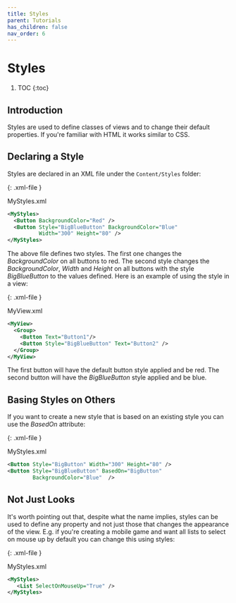 ```yaml
---
title: Styles
parent: Tutorials
has_children: false
nav_order: 6
---
```

# Styles

1. TOC
{:toc}

## Introduction

Styles are used to define classes of views and to change their default properties. If you're familiar with HTML it works similar to CSS. 



## Declaring a Style

Styles are declared in an XML file under the `Content/Styles`  folder: 

{: .xml-file }

MyStyles.xml

```xml
<MyStyles>
  <Button BackgroundColor="Red" /> 
  <Button Style="BigBlueButton" BackgroundColor="Blue" 
          Width="300" Height="80" /> 
</MyStyles>
```

The above file defines two styles. The first one changes the *BackgroundColor* on all buttons to red. The second style changes the *BackgroundColor*, *Width* and *Height* on all buttons with the style *BigBlueButton* to the values defined. Here is an example of using the style in a view:

{: .xml-file }

MyView.xml

```xml
<MyView>
  <Group>
    <Button Text="Button1"/> 
    <Button Style="BigBlueButton" Text="Button2" /> 
  </Group>
</MyView>
```

The first button will have the default button style applied and be red. The second button will have the *BigBlueButton* style applied and be blue. 



## Basing Styles on Others

If you want to create a new style that is based on an existing style you can use the *BasedOn* attribute:

{: .xml-file }

MyStyles.xml

```xml
<Button Style="BigButton" Width="300" Height="80" /> 
<Button Style="BigBlueButton" BasedOn="BigButton" 
        BackgroundColor="Blue"  /> 
```



## Not Just Looks

It's worth pointing out that, despite what the name implies, styles can be used to define any property and not just those that changes the appearance of the view. E.g. if you're creating a mobile game and want all lists to select on mouse up by default you can change this using styles:

{: .xml-file }

MyStyles.xml

```xml
<MyStyles>
   <List SelectOnMouseUp="True" />
</MyStyles>
```


